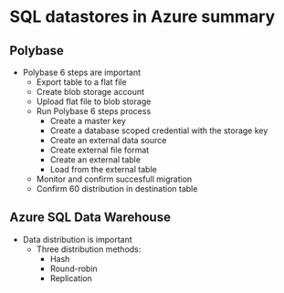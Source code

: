 # SQL datastores in Azure summary

## Polybase

- Polybase 6 steps are important
  - Export table to a flat file
  - Create blob storage account
  - Upload flat file to blob storage
  - Run Polybase 6 steps process
    - Create a master key
    - Create a database scoped credential with the storage key
    - Create an external data source
    - Create external file format
    - Create an external table
    - Load from the external table
  - Monitor and confirm succesfull migration
  - Confirm 60 distribution in destination table

## Azure SQL Data Warehouse

- Data distribution is important
  - Three distribution methods:
    - Hash
    - Round-robin
    - Replication

